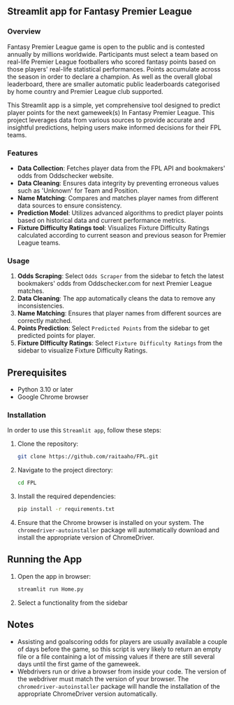   ## Streamlit app for Fantasy Premier League 

  ### Overview

  Fantasy Premier League game is open to the public and is contested annually by millions worldwide. Participants must select a team based on real-life Premier League footballers who scored fantasy points based on those players' real-life statistical performances. Points accumulate across the season in order to declare a champion. As well as the overall global leaderboard, there are smaller automatic public leaderboards categorised by home country and Premier League club supported.

  This Streamlit app is a simple, yet comprehensive tool designed to predict player points for the next gameweek(s) In Fantasy Premier League. This project leverages data from various sources to provide accurate and insightful predictions, helping users make informed decisions for their FPL teams.

  ### Features

  - **Data Collection**: Fetches player data from the FPL API and bookmakers' odds from Oddschecker website.
  - **Data Cleaning**: Ensures data integrity by preventing erroneous values such as 'Unknown' for Team and Position.
  - **Name Matching**: Compares and matches player names from different data sources to ensure consistency.
  - **Prediction Model**: Utilizes advanced algorithms to predict player points based on historical data and current performance metrics.
  - **Fixture Difficulty Ratings tool**: Visualizes Fixture Difficulty Ratings calculated according to current season and previous season for Premier League teams.

  ### Usage

  1. **Odds Scraping**: Select `Odds Scraper` from the sidebar to fetch the latest bookmakers' odds from Oddschecker.com for next Premier League matches.
  2. **Data Cleaning**: The app automatically cleans the data to remove any inconsistencies.
  3. **Name Matching**: Ensures that player names from different sources are correctly matched.
  4. **Points Prediction**: Select `Predicted Points` from the sidebar to get predicted points for player.
  5. **Fixture DIfficulty Ratings**: Select `Fixture Difficulty Ratings` from the sidebar to visualize Fixture Difficulty Ratings.

  ## Prerequisites

  - Python 3.10 or later
  - Google Chrome browser

  ### Installation

  In order to use this `Streamlit app`, follow these steps:

  1. Clone the repository:
     ```bash
     git clone https://github.com/raitaaho/FPL.git
     ```
  2. Navigate to the project directory:
     ```bash
     cd FPL
     ```
  3. Install the required dependencies:
     ```bash
     pip install -r requirements.txt
     ```
  4. Ensure that the Chrome browser is installed on your system. The `chromedriver-autoinstaller` package will automatically download and install the appropriate   version of ChromeDriver.

  ## Running the App

  1. Open the app in browser:
     ```bash
     streamlit run Home.py
     ```
  2. Select a functionality from the sidebar

  ## Notes

- Assisting and goalscoring odds for players are usually available a couple of days before the game, so this script is very likely to return an empty file or a file containing a lot of missing values if there are still several days until the first game of the gameweek.
- Webdrivers run or drive a browser from inside your code. The version of the webdriver must match the version of your browser. The `chromedriver-autoinstaller` package will handle the installation of the appropriate ChromeDriver version automatically.
